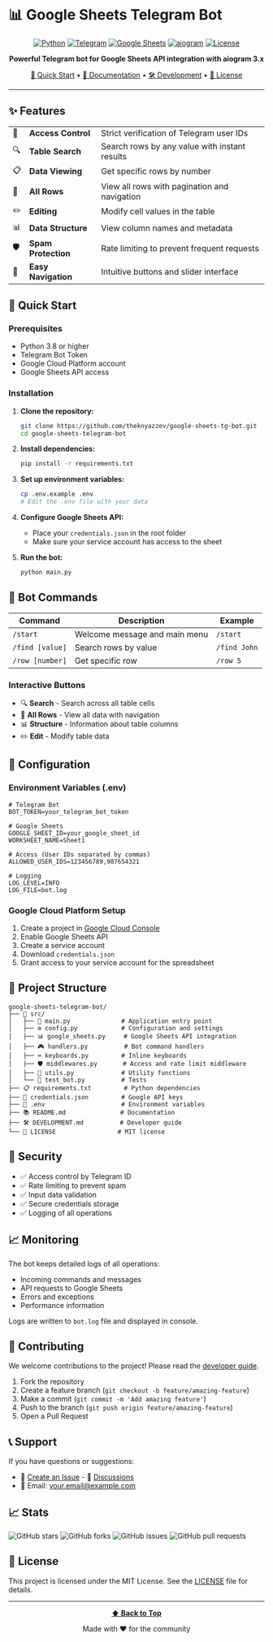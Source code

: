 # 📊 Google Sheets Telegram Bot

<div align="center">

[![Python](https://img.shields.io/badge/Python-3.8+-blue?style=for-the-badge&logo=python&logoColor=white)](https://www.python.org/)
[![Telegram](https://img.shields.io/badge/Telegram-Bot-blue?style=for-the-badge&logo=telegram&logoColor=white)](https://core.telegram.org/bots)
[![Google Sheets](https://img.shields.io/badge/Google-Sheets-green?style=for-the-badge&logo=google-sheets&logoColor=white)](https://sheets.google.com/)
[![aiogram](https://img.shields.io/badge/aiogram-3.13.1-blue?style=for-the-badge)](https://docs.aiogram.dev/)
[![License](https://img.shields.io/badge/License-MIT-green?style=for-the-badge)](LICENSE)

**Powerful Telegram bot for Google Sheets API integration with aiogram 3.x**

[🚀 Quick Start](#-quick-start) • [📖 Documentation](#-bot-commands) • [🛠️ Development](DEVELOPMENT.md) • [📝 License](#-license)

</div>

---

## ✨ Features

<table>
<tr>
<td>🔐</td>
<td><strong>Access Control</strong></td>
<td>Strict verification of Telegram user IDs</td>
</tr>
<tr>
<td>🔍</td>
<td><strong>Table Search</strong></td>
<td>Search rows by any value with instant results</td>
</tr>
<tr>
<td>📋</td>
<td><strong>Data Viewing</strong></td>
<td>Get specific rows by number</td>
</tr>
<tr>
<td>📄</td>
<td><strong>All Rows</strong></td>
<td>View all rows with pagination and navigation</td>
</tr>
<tr>
<td>✏️</td>
<td><strong>Editing</strong></td>
<td>Modify cell values in the table</td>
</tr>
<tr>
<td>📊</td>
<td><strong>Data Structure</strong></td>
<td>View column names and metadata</td>
</tr>
<tr>
<td>🛡️</td>
<td><strong>Spam Protection</strong></td>
<td>Rate limiting to prevent frequent requests</td>
</tr>
<tr>
<td>🎯</td>
<td><strong>Easy Navigation</strong></td>
<td>Intuitive buttons and slider interface</td>
</tr>
</table>

## 🚀 Quick Start

### Prerequisites

- Python 3.8 or higher
- Telegram Bot Token
- Google Cloud Platform account
- Google Sheets API access

### Installation

1. **Clone the repository:**
   ```bash
   git clone https://github.com/theknyazzev/google-sheets-tg-bot.git
   cd google-sheets-telegram-bot
   ```

2. **Install dependencies:**
   ```bash
   pip install -r requirements.txt
   ```

3. **Set up environment variables:**
   ```bash
   cp .env.example .env
   # Edit the .env file with your data
   ```

4. **Configure Google Sheets API:**
   - Place your `credentials.json` in the root folder
   - Make sure your service account has access to the sheet

5. **Run the bot:**
   ```bash
   python main.py
   ```

## 📖 Bot Commands

| Command | Description | Example |
|---------|-------------|---------|
| `/start` | Welcome message and main menu | `/start` |
| `/find [value]` | Search rows by value | `/find John` |
| `/row [number]` | Get specific row | `/row 5` |

### Interactive Buttons

- 🔍 **Search** - Search across all table cells
- 📄 **All Rows** - View all data with navigation
- 📊 **Structure** - Information about table columns
- ✏️ **Edit** - Modify table data

## 🔧 Configuration

### Environment Variables (.env)

```env
# Telegram Bot
BOT_TOKEN=your_telegram_bot_token

# Google Sheets
GOOGLE_SHEET_ID=your_google_sheet_id
WORKSHEET_NAME=Sheet1

# Access (User IDs separated by commas)
ALLOWED_USER_IDS=123456789,987654321

# Logging
LOG_LEVEL=INFO
LOG_FILE=bot.log
```

### Google Cloud Platform Setup

1. Create a project in [Google Cloud Console](https://console.cloud.google.com/)
2. Enable Google Sheets API
3. Create a service account
4. Download `credentials.json`
5. Grant access to your service account for the spreadsheet

## 📁 Project Structure

```
google-sheets-telegram-bot/
├── 📁 src/
│   ├── 🤖 main.py              # Application entry point
│   ├── ⚙️ config.py            # Configuration and settings
│   ├── 📊 google_sheets.py     # Google Sheets API integration
│   ├── 🎮 handlers.py          # Bot command handlers
│   ├── ⌨️ keyboards.py         # Inline keyboards
│   ├── 🛡️ middlewares.py       # Access and rate limit middleware
│   ├── 🔧 utils.py             # Utility functions
│   └── 🧪 test_bot.py          # Tests
├── 📋 requirements.txt         # Python dependencies
├── 🔑 credentials.json         # Google API keys
├── 📝 .env                     # Environment variables
├── 📚 README.md               # Documentation
├── 🛠️ DEVELOPMENT.md          # Developer guide
└── 📄 LICENSE                 # MIT license
```

## 🔐 Security

- ✅ Access control by Telegram ID
- ✅ Rate limiting to prevent spam
- ✅ Input data validation
- ✅ Secure credentials storage
- ✅ Logging of all operations

## 📈 Monitoring

The bot keeps detailed logs of all operations:

- Incoming commands and messages
- API requests to Google Sheets
- Errors and exceptions
- Performance information

Logs are written to `bot.log` file and displayed in console.

## 🤝 Contributing

We welcome contributions to the project! Please read the [developer guide](DEVELOPMENT.md).

1. Fork the repository
2. Create a feature branch (`git checkout -b feature/amazing-feature`)
3. Make a commit (`git commit -m 'Add amazing feature'`)
4. Push to the branch (`git push origin feature/amazing-feature`)
5. Open a Pull Request

## 📞 Support

If you have questions or suggestions:

- 🐛 [Create an Issue](https://github.com/theknyazzev/google-sheets-tg-bot/issues)
      - 💬 [Discussions](https://github.com/theknyazzev/google-sheets-tg-bot/discussions)
- 📧 Email: your.email@example.com

## 📈 Stats

![GitHub stars](https://img.shields.io/github/stars/theknyazzev/google-sheets-tg-bot?style=social)
![GitHub forks](https://img.shields.io/github/forks/theknyazzev/google-sheets-tg-bot?style=social)
![GitHub issues](https://img.shields.io/github/issues/theknyazzev/google-sheets-tg-bot)
![GitHub pull requests](https://img.shields.io/github/issues-pr/theknyazzev/google-sheets-tg-bot)

## 📝 License

This project is licensed under the MIT License. See the [LICENSE](LICENSE) file for details.

---

<div align="center">
    
**[⬆ Back to Top](#-google-sheets-telegram-bot)**

Made with ❤️ for the community

</div>

